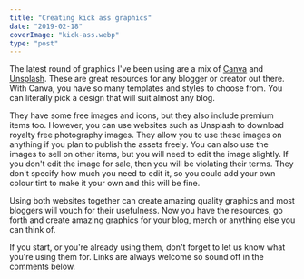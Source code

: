 ```yaml
---
title: "Creating kick ass graphics"
date: "2019-02-18"
coverImage: "kick-ass.webp"
type: "post"
---
```


The latest round of graphics I've been using are a mix of [Canva](https://www.canva.com/) and [Unsplash](https://unsplash.com/). These are great resources for any blogger or creator out there. With Canva, you have so many templates and styles to choose from. You can literally pick a design that will suit almost any blog.

They have some free images and icons, but they also include premium items too. However, you can use websites such as Unsplash to download royalty free photography images. They allow you to use these images on anything if you plan to publish the assets freely. You can also use the images to sell on other items, but you will need to edit the image slightly. If you don't edit the image for sale, then you will be violating their terms. They don't specify how much you need to edit it, so you could add your own colour tint to make it your own and this will be fine.

Using both websites together can create amazing quality graphics and most bloggers will vouch for their usefulness. Now you have the resources, go forth and create amazing graphics for your blog, merch or anything else you can think of.

If you start, or you're already using them, don't forget to let us know what you're using them for. Links are always welcome so sound off in the comments below.
